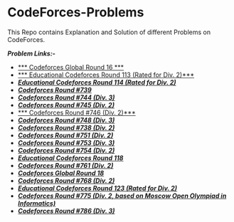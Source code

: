 # CodeForces-Problems
This Repo contains Explanation and Solution of different Problems on CodeForces. 

***Problem Links:-***

- [*** Codeforces Global Round 16 ***](https://codeforces.com/contest/1566)
- [*** Educational Codeforces Round 113 (Rated for Div. 2)***](https://codeforces.com/contest/1569)
- [***Educational Codeforces Round 114 (Rated for Div. 2)***](https://codeforces.com/contest/1574)
- [***Codeforces Round #739***](https://codeforces.com/contest/1560)
- [***Codeforces Round #744 (Div. 3)***](https://codeforces.com/contest/1579)
- [***Codeforces Round #745 (Div. 2)***](https://codeforces.com/contest/1581)
- [*** Codeforces Round #746 (Div. 2)***](https://codeforces.com/contest/1592)
- [***Codeforces Round #748 (Div. 3)***](https://codeforces.com/contest/1593)
- [***Codeforces Round #738 (Div. 2)***](https://codeforces.com/contest/1559)
- [***Codeforces Round #751 (Div. 2)***](https://codeforces.com/contest/1602)
- [***Codeforces Round #753 (Div. 3)***](https://codeforces.com/contest/1607)
- [***Codeforces Round #754 (Div. 2)***](https://codeforces.com/contest/1605)
- [***Educational Codeforces Round 118***](https://codeforces.com/contest/1613)
- [***Codeforces Round #761 (Div. 2)***](https://codeforces.com/contest/1617)
- [***Codeforces Global Round 18***](https://codeforces.com/contest/1615)
- [***Codeforces Round #768 (Div. 2)***](https://codeforces.com/contest/1631)
- [***Educational Codeforces Round 123 (Rated for Div. 2)***](https://codeforces.com/contest/1644)
- [***Codeforces Round #775 (Div. 2, based on Moscow Open Olympiad in Informatics)***](https://codeforces.com/contest/1649)
- [***Codeforces Round #786 (Div. 3)***](https://codeforces.com/contest/1674)